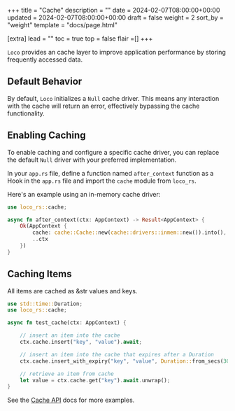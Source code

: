 +++
title = "Cache"
description = ""
date = 2024-02-07T08:00:00+00:00
updated = 2024-02-07T08:00:00+00:00
draft = false
weight = 2
sort_by = "weight"
template = "docs/page.html"

[extra]
lead = ""
toc = true
top = false
flair =[]
+++

`Loco` provides an cache layer to improve application performance by storing frequently accessed data.

## Default Behavior

By default, `Loco` initializes a `Null` cache driver. This means any interaction with the cache will return an error, effectively bypassing the cache functionality. 

## Enabling Caching

To enable caching and configure a specific cache driver, you can replace the default `Null` driver with your preferred implementation.

In your `app.rs` file, define a function named `after_context` function as a Hook in the `app.rs` file and import the `cache` module from `loco_rs`. 

Here's an example using an in-memory cache driver:

```rust
use loco_rs::cache;

async fn after_context(ctx: AppContext) -> Result<AppContext> {
    Ok(AppContext {
        cache: cache::Cache::new(cache::drivers::inmem::new()).into(),
        ..ctx
    })
}
```

## Caching Items

All items are cached as &str values and keys.

```rust
use std::time::Duration;
use loco_rs::cache;

async fn test_cache(ctx: AppContext) {

    // insert an item into the cache
    ctx.cache.insert("key", "value").await;

    // insert an item into the cache that expires after a Duration
    ctx.cache.insert_with_expiry("key", "value", Duration::from_secs(300)).await;

    // retrieve an item from cache
    let value = ctx.cache.get("key").await.unwrap();
}
```

See the [Cache API](https://docs.rs/loco-rs/latest/loco_rs/cache/struct.Cache.html) docs for more examples.